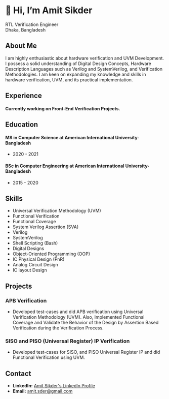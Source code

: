 <!-- mark-down language 

<img   src= "F:/Job/Photo_AmitSikder_100.jpg" width =300 title = profile image>
-->
# 👋 Hi, I’m Amit Sikder
RTL Verification Engineer <br>
Dhaka, Bangladesh

## About Me

I am highly enthusiastic about hardware verification and UVM Development. I possess a solid understanding of Digital Design Concepts, Hardware Description Languages such as Verilog and SystemVerilog, and Verification Methodologies. I am keen on expanding my knowledge and skills in hardware verification, UVM, and its practical implementation.

## Experience

#### Currently working on Front-End Verification Projects.

## Education

#### MS in Computer Science at American International University-Bangladesh
- 2020 - 2021
#### BSc in Computer Engineering at American International University-Bangladesh
- 2015 - 2020

## Skills

- Universal Verification Methodology (UVM) 
- Functional Verification
- Functional Coverage
- System Verilog Assertion (SVA)
- Verilog 
- SystemVerilog 
- Shell Scripting (Bash)
- Digital Designs
- Object-Oriented Programming (OOP) 
- IC Physical Design (PnR)
- Analog Circuit Design 
- IC layout Design


## Projects

###  APB Verification 
- Developed test-cases and did APB verification using Universal Verification Methodology (UVM). Also, Implemented Functional Coverage and Validate the Behavior of the Design by Assertion Based Verification during the Verification Process.


### SISO and PISO (Universal Register) IP Verification 
- Developed test-cases for SISO, and PISO Universal Register IP and did Functional Verification using UVM.

## Contact

- **LinkedIn:** [Amit Sikder's LinkedIn Profile](https://www.linkedin.com/in/amit-sikder-0a32ba161/)
- **Email:** amit.sder@gmail.com
<!--- **Website/Blog:** [Your Personal Website/Blog]-->

<!---
sikderAmit/sikderAmit is a ✨ special ✨ repository because its `README.md` (this file) appears on your GitHub profile.
You can click the Preview link to take a look at your changes.
--->
